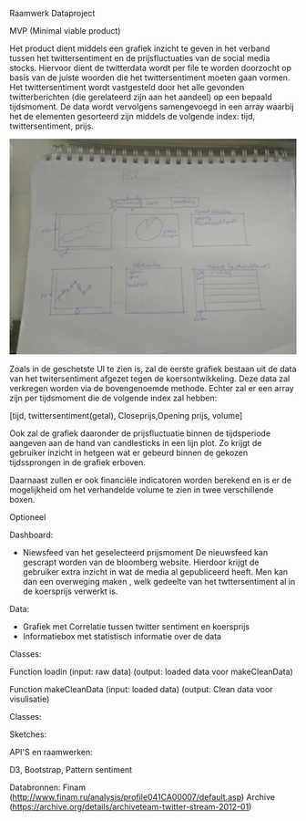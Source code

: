 Raamwerk Dataproject

MVP (Minimal viable product)

Het product dient middels een grafiek inzicht te geven in het verband tussen het twittersentiment en de prijsfluctuaties van de social media stocks.
Hiervoor dient de twitterdata wordt per file te worden doorzocht op basis van de juiste woorden die het twittersentiment moeten gaan vormen.
Het twittersentiment wordt vastgesteld door het alle gevonden twitterberichten (die gerelateerd zijn aan het aandeel) op een bepaald tijdsmoment.
De data wordt vervolgens samengevoegd in een array waarbij het de elementen gesorteerd zijn middels de volgende index: tijd, twittersentiment, prijs.

![UIdashboard](/DOCS/UIdashboard.jpg?raw=true "Dashboard")

Zoals in de geschetste UI te zien is, zal de eerste grafiek bestaan uit de data van het  twitersentiment afgezet tegen de koersontwikkeling. Deze data zal verkregen worden via de bovengenoemde methode. Echter zal er een array zijn per tijdsmoment die de volgende index zal hebben:

[tijd, twittersentiment(getal), Closeprijs,Opening prijs, volume]

Ook zal de grafiek daaronder de prijsfluctuatie binnen de tijdsperiode aangeven aan de hand van candlesticks in een lijn plot. Zo krijgt de gebruiker inzicht in hetgeen wat er gebeurd binnen de gekozen tijdssprongen in de grafiek erboven.

Daarnaast zullen er ook financiële indicatoren worden berekend  en  is er de mogelijkheid om het verhandelde volume te zien in twee verschillende boxen.

Optioneel

Dashboard: 
-	Niewsfeed van het geselecteerd prijsmoment
De nieuwsfeed kan gescrapt worden van de bloomberg website. Hierdoor krijgt de gebruiker extra inzicht in wat de media al gepubliceerd heeft. Men kan dan  een overweging maken , welk gedeelte van het twttersentiment al in de koersprijs verwerkt is.

Data:
-	Grafiek met Correlatie tussen twitter sentiment en koersprijs
-	Informatiebox met statistisch informatie over de data


Classes:

Function loadin (input: raw data)
(output: loaded data voor makeCleanData)

Function  makeCleanData (input: loaded data)
	(output: Clean data voor visulisatie)





Classes:

Sketches:

API'S en raamwerken:

D3,
Bootstrap,
Pattern
sentiment

Databronnen:
Finam (http://www.finam.ru/analysis/profile041CA00007/default.asp)
Archive (https://archive.org/details/archiveteam-twitter-stream-2012-01)

